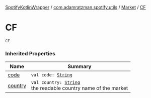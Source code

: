 [SpotifyKotlinWrapper](../../index.md) / [com.adamratzman.spotify.utils](../index.md) / [Market](index.md) / [CF](./-c-f.md)

# CF

`CF`

### Inherited Properties

| Name | Summary |
|---|---|
| [code](code.md) | `val code: `[`String`](https://kotlinlang.org/api/latest/jvm/stdlib/kotlin/-string/index.html) |
| [country](country.md) | `val country: `[`String`](https://kotlinlang.org/api/latest/jvm/stdlib/kotlin/-string/index.html)<br>the readable country name of the market |
